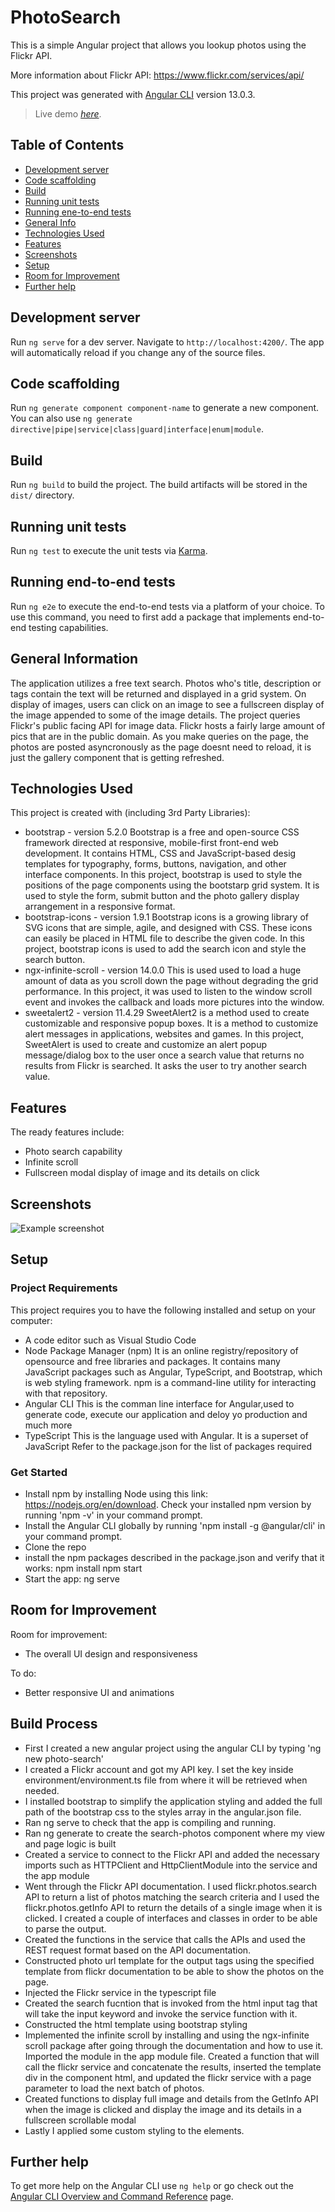 # PhotoSearch

This is a simple Angular project that allows you lookup photos using the Flickr API.

More information about Flickr API: https://www.flickr.com/services/api/

This project was generated with [Angular CLI](https://github.com/angular/angular-cli) version 13.0.3. 


> Live demo [_here_](https://www.example.com).

## Table of Contents
* [Development server](#development-server)
* [Code scaffolding](#code-scaffolding)
* [Build](#build)
* [Running unit tests](#running-unit-tests)
* [Running ene-to-end tests](#running-end-to-end-tests)
* [General Info](#general-information)
* [Technologies Used](#technologies-used)
* [Features](#features)
* [Screenshots](#screenshots)
* [Setup](#setup)
* [Room for Improvement](#room-for-improvement)
* [Further help](#further-help)


## Development server

Run `ng serve` for a dev server. Navigate to `http://localhost:4200/`. The app will automatically reload if you change any of the source files.

## Code scaffolding

Run `ng generate component component-name` to generate a new component. You can also use `ng generate directive|pipe|service|class|guard|interface|enum|module`.

## Build

Run `ng build` to build the project. The build artifacts will be stored in the `dist/` directory.

## Running unit tests

Run `ng test` to execute the unit tests via [Karma](https://karma-runner.github.io).

## Running end-to-end tests

Run `ng e2e` to execute the end-to-end tests via a platform of your choice. To use this command, you need to first add a package that implements end-to-end testing capabilities.

## General Information

The application utilizes a free text search. Photos who's title, description or tags contain the text will be returned and displayed in a grid system. On display of images, users can click on an image to see a fullscreen display of the image appended to some of the image details.
The project queries Flickr's public facing API for image data. Flickr hosts a fairly large amount of pics that are in the public domain. As you make queries on the page, the photos are posted asyncronously as the page doesnt need to reload, it is just the gallery component that is getting refreshed.

## Technologies Used

This project is created with (including 3rd Party Libraries):
- bootstrap - version 5.2.0
    Bootstrap is a free and open-source CSS framework directed at responsive, mobile-first front-end web development. It contains HTML, CSS and JavaScript-based desig templates for typography, forms, buttons, navigation, and other interface components.
    In this project, bootstrap is used to style the positions of the page components using the bootstarp grid system. It is used to style the form, submit button and the photo gallery display arrangement in a responsive format. 
- bootstrap-icons - version 1.9.1
    Bootstrap icons is a growing library of SVG icons that are simple, agile, and designed with CSS. These icons can easily be placed in HTML file to describe the given code.
    In this project, bootstrap icons is used to add the search icon and style the search button. 
- ngx-infinite-scroll - version 14.0.0
    This is used used to load a huge amount of data as you scroll down the page without degrading the grid performance. 
    In this project, it was used to listen to the window scroll event and invokes the callback and loads more pictures into the window. 
- sweetalert2 - version 11.4.29
    SweetAlert2 is a method used to create customizable and responsive popup boxes. It is a method to customize alert messages in applications, websites and games.
    In this project, SweetAlert is used to create and customize an alert popup message/dialog box to the user once a search value that returns no results from Flickr is searched. It asks the user to try another search value.

## Features

The ready features include:
- Photo search capability
- Infinite scroll
- Fullscreen modal display of image and its details on click

## Screenshots

![Example screenshot](assets/images/image1.png)

## Setup

### Project Requirements 
This project requires you to have the following installed and setup on your computer:
- A code editor such as Visual Studio Code
- Node Package Manager (npm) 
    It is an online registry/repository of opensource and free libraries and packages. It contains many JavaScript packages such as Angular, TypeScript, and Bootstrap, which is  web styling framework. npm is a command-line utility for interacting with that repository.
- Angular CLI
    This is the comman line interface for Angular,used to generate code, execute our application and deloy yo production and much more
- TypeScript 
    This is the language used with Angular. It is a superset of JavaScript
Refer to the package.json for the list of packages required

### Get Started
-  Install npm by installing Node using this link: https://nodejs.org/en/download. Check your installed npm version by running 'npm -v' in your command prompt.
- Install the Angular CLI globally by running 'npm install -g @angular/cli' in your command prompt.
- Clone the repo
- install the npm packages described in the package.json and verify that it works:
    npm install
    npm start 
- Start the app:
    ng serve

## Room for Improvement

Room for improvement:
- The overall UI design and responsiveness

To do:
- Better responsive UI and animations

## Build Process

- First I created a new angular project using the angular CLI by typing 'ng new photo-search'
- I created a Flickr account and got my API key. I set the key inside environment/environment.ts file from where it will be retrieved when needed.
- I installed bootstrap to simplify the application styling and added the full path of the bootstrap css to the styles array in the angular.json file.
- Ran ng serve to check that the app is compiling and running.
- Ran ng generate to create the search-photos component where my view and page logic is built
- Created a service to connect to the Flickr API and added the necessary imports such as HTTPClient and HttpClientModule into the service and the app module
- Went through the Flickr API documentation. I used flickr.photos.search API to return a list of photos matching the search criteria and I used the flickr.photos.getInfo API to return the details of a single image when it is clicked. I created a couple of interfaces and classes in order to be able to parse the output.
- Created the functions in the service that calls the APIs and used the REST request format based on the API documentation.
- Constructed photo url template for the output tags using the specified template from flickr documentation to be able to show the photos on the page.
- Injected the Flickr service in the typescript file
- Created the search fucntion that is invoked from the html input tag that will take the input keyword and invoke the service function with it.
- Constructed the html template using bootstrap styling
- Implemented the infinite scroll by installing and using the ngx-infinite scroll package after going through the documentation and how to use it. Imported the module in the app module file. Created a function that will call the flickr service and concatenate the results, inserted the template div in the component html, and updated the flickr service with a page parameter to load the next batch of photos. 
- Created functions to display full image and details from the GetInfo API when the image is clicked and display the image and its details in a fullscreen scrollable modal
- Lastly I applied some custom styling to the elements.

## Further help

To get more help on the Angular CLI use `ng help` or go check out the [Angular CLI Overview and Command Reference](https://angular.io/cli) page.

